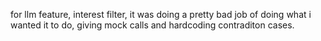 for llm feature, interest filter, it was doing a pretty bad job of doing what i wanted it to do, giving mock calls and hardcoding contraditon cases. 